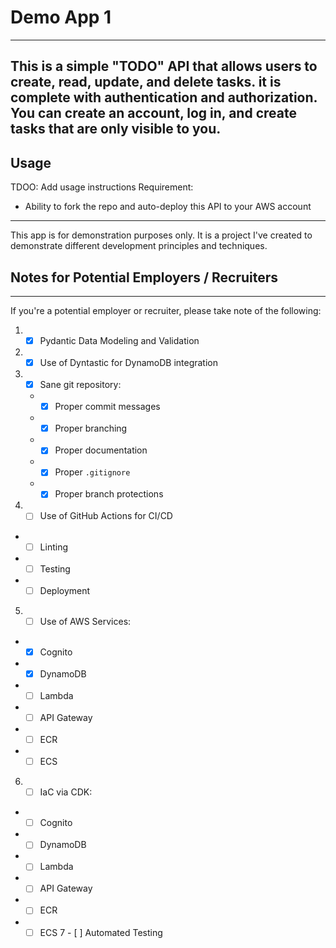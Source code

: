 # Demo App 1

---
This is a simple "TODO" API that allows users to create, read, update, and delete tasks.
it is complete with authentication and authorization.
You can create an account, log in, and create tasks that are only visible to you.
---

## Usage
TDOO: Add usage instructions
Requirement:
* Ability to fork the repo and auto-deploy this API to your AWS account

---

This app is for demonstration purposes only.
It is a project I've created to demonstrate different development principles and techniques.

## Notes for Potential Employers / Recruiters
---

If you're a potential employer or recruiter, please take note of the following:
1. - [X] Pydantic Data Modeling and Validation
2. - [X] Use of Dyntastic for DynamoDB integration
3. - [X] Sane git repository:
   * - [X] Proper commit messages
   * - [X] Proper branching
   * - [X] Proper documentation
   * - [X] Proper `.gitignore`
   * - [X] Proper branch protections
4.  - [ ] Use of GitHub Actions for CI/CD
   * - [ ] Linting
   * - [ ] Testing
   * - [ ] Deployment
5.  - [ ] Use of AWS Services:
   * - [X]  Cognito
   * - [X]  DynamoDB
   * - [ ]  Lambda
   * - [ ]  API Gateway
   * - [ ]  ECR
   * - [ ]  ECS
6.  - [ ] IaC via CDK:
   * - [ ]  Cognito
   * - [ ]  DynamoDB
   * - [ ]  Lambda
   * - [ ]  API Gateway
   * - [ ]  ECR
   * - [ ]  ECS
7  - [ ] Automated Testing
